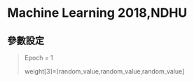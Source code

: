 # Machine Learning 2018,NDHU #
## 參數設定 ##
>
>Epoch = 1
>>
>weight[3]=[random_value,random_value,random_value]

